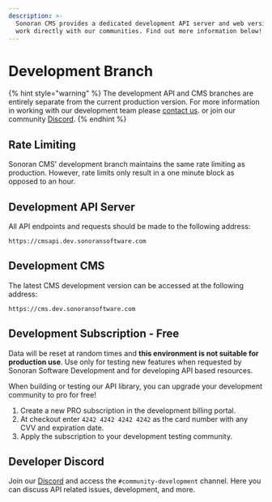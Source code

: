 ```yaml
---
description: >-
  Sonoran CMS provides a dedicated development API server and web version to
  work directly with our communities. Find out more information below!
---
```


# Development Branch

{% hint style="warning" %}
The development API and CMS branches are entirely separate from the current production version. For more information in working with our development team please [contact us](https://support.sonoransoftware.com/). or join our community [Discord](http://discord.sonorancad.com/).
{% endhint %}

## Rate Limiting <a href="#rate-limiting" id="rate-limiting"></a>

Sonoran CMS' development branch maintains the same rate limiting as production. However, rate limits only result in a one minute block as opposed to an hour.

## Development API Server <a href="#development-api-server" id="development-api-server"></a>

All API endpoints and requests should be made to the following address:

```
https://cmsapi.dev.sonoransoftware.com
```

## Development CMS <a href="#development-cad" id="development-cad"></a>

The latest CMS development version can be accessed at the following address:

```
https://cms.dev.sonoransoftware.com
```

## Development Subscription - Free <a href="#development-subscription-free" id="development-subscription-free"></a>

Data will be reset at random times and **this environment is not suitable for production use**. Use only for testing new features when requested by Sonoran Software Development and for developing API based resources.

When building or testing our API library, you can upgrade your development community to pro for free!

1. Create a new PRO subscription in the development billing portal.
2. At checkout enter `4242 4242 4242 4242` as the card number with any CVV and expiration date.
3. Apply the subscription to your development testing community.

## Developer Discord <a href="#developer-discord" id="developer-discord"></a>

Join our [Discord](http://discord.sonorancad.com/) and access the `#community-development` channel. Here you can discuss API related issues, development, and more.

